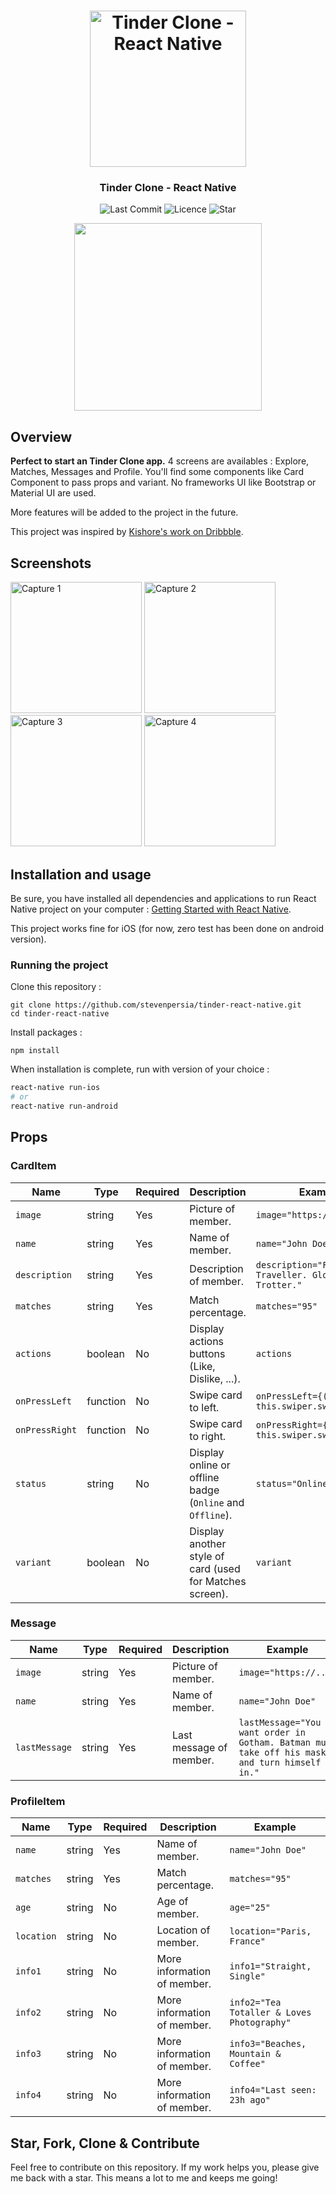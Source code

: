 <h1 align="center">
	<img
		width="250"
		alt="Tinder Clone - React Native"
		src="https://github.com/stevenpersia/tinder-react-native/blob/master/preview/tinder-clone-logo.gif">
</h1>
<h3 align="center">
	Tinder Clone - React Native
</h3>

<p align="center">
	<img alt="Last Commit" src="https://img.shields.io/github/last-commit/stevenpersia/tinder-react-native.svg?style=flat-square">
	<img alt="Licence" src="https://img.shields.io/github/license/stevenpersia/tinder-react-native.svg?style=flat-square">
	<img alt="Star" src="https://img.shields.io/badge/you%20like%20%3F-STAR%20ME-blue.svg?style=flat-square">
</p>

<p align="center">
	<img src="https://github.com/stevenpersia/tinder-react-native/blob/master/preview/tinderclone-preview.gif" width="300">
</p>


## Overview

**Perfect to start an Tinder Clone app.** 4 screens are availables : Explore, Matches, Messages and Profile. You'll find some components like Card Component to pass props and variant. No frameworks UI like Bootstrap or Material UI are used.

More features will be added to the project in the future.

This project was inspired by [Kishore's work on Dribbble](https://dribbble.com/shots/5631075-Dating-App-Sketch-Freebie-Day-334-365-Project365).


## Screenshots

<img
		width="210"
		alt="Capture 1"
		src="https://github.com/stevenpersia/tinder-react-native/blob/master/preview/capture-1.png">
<img
		width="210"
		alt="Capture 2"
		src="https://github.com/stevenpersia/tinder-react-native/blob/master/preview/capture-2.png">
<img
		width="210"
		alt="Capture 3"
		src="https://github.com/stevenpersia/tinder-react-native/blob/master/preview/capture-3.png">
<img
		width="210"
		alt="Capture 4"
		src="https://github.com/stevenpersia/tinder-react-native/blob/master/preview/capture-4.png">


## Installation and usage

Be sure, you have installed all dependencies and applications to run React Native project on your computer : [Getting Started with React Native](https://facebook.github.io/react-native/docs/getting-started).

This project works fine for iOS (for now, zero test has been done on android version).


### Running the project

Clone this repository :

```
git clone https://github.com/stevenpersia/tinder-react-native.git
cd tinder-react-native
```

Install packages :

```
npm install
```

When installation is complete, run with version of your choice :

```bash
react-native run-ios
# or
react-native run-android
```


## Props

### CardItem

| Name           | Type     | Required | Description                                               | Example                                             |
| -------------- | -------- | -------- | --------------------------------------------------------- | --------------------------------------------------- |
| `image`        | string   | Yes      | Picture of member.                                        | `image="https://..."`                               |
| `name`         | string   | Yes      | Name of member.                                           | `name="John Doe"`                                   |
| `description`  | string   | Yes      | Description of member.                                    | `description="Full-time Traveller. Globe Trotter."` |
| `matches`      | string   | Yes      | Match percentage.                                         | `matches="95"`                                      |
| `actions`      | boolean  | No       | Display actions buttons (Like, Dislike, ...).             | `actions`                                           |
| `onPressLeft`  | function | No       | Swipe card to left.                                       | `onPressLeft={() => this.swiper.swipeLeft()}`       |
| `onPressRight` | function | No       | Swipe card to right.                                      | `onPressRight={() => this.swiper.swipeRight()}`     |
| `status`       | string   | No       | Display online or offline badge (`Online` and `Offline`). | `status="Online"`                                   |
| `variant`      | boolean  | No       | Display another style of card (used for Matches screen).  | `variant`                                           |

### Message

| Name          | Type   | Required | Description             | Example                                                                                      |
| ------------- | ------ | -------- | ----------------------- | -------------------------------------------------------------------------------------------- |
| `image`       | string | Yes      | Picture of member.      | `image="https://..."`                                                                        |
| `name`        | string | Yes      | Name of member.         | `name="John Doe"`                                                                            |
| `lastMessage` | string | Yes      | Last message of member. | `lastMessage="You want order in Gotham. Batman must take off his mask and turn himself in."` |


### ProfileItem

| Name       | Type   | Required | Description                 | Example                                    |
| ---------- | ------ | -------- | --------------------------- | ------------------------------------------ |
| `name`     | string | Yes      | Name of member.             | `name="John Doe"`                          |
| `matches`  | string | Yes      | Match percentage.           | `matches="95"`                             |
| `age`      | string | No       | Age of member.              | `age="25"`                                 |
| `location` | string | No       | Location of member.         | `location="Paris, France"`                 |
| `info1`    | string | No       | More information of member. | `info1="Straight, Single"`                 |
| `info2`    | string | No       | More information of member. | `info2="Tea Totaller & Loves Photography"` |
| `info3`    | string | No       | More information of member. | `info3="Beaches, Mountain & Coffee"`       |
| `info4`    | string | No       | More information of member. | `info4="Last seen: 23h ago"`               |


## Star, Fork, Clone & Contribute

Feel free to contribute on this repository. If my work helps you, please give me back with a star. This means a lot to me and keeps me going!

